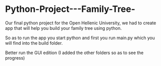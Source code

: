 # Python-Project---Family-Tree-
Our final python project for the Open Hellenic University, we had to create app that will help you build your family tree using python. 

So as to run the app you start python and first you run main.py which you will find into the build folder. 

Better run the GUI edition  (I added the other folders so as to see the progress)
